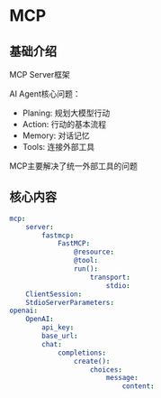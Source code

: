 # MCP


## 基础介绍

MCP Server框架


AI Agent核心问题：
- Planing: 规划大模型行动 
- Action: 行动的基本流程
- Memory: 对话记忆
- Tools: 连接外部工具

MCP主要解决了统一外部工具的问题


## 核心内容
```yaml
mcp:
    server:
        fastmcp:
            FastMCP:
                @resource:
                @tool:
                run():
                    transport:
                        stdio:    
    ClientSession:
    StdioServerParameters:
openai:
    OpenAI:
        api_key:
        base_url:
        chat:
            completions:
                create():
                    choices:
                        message:
                            content:
```
